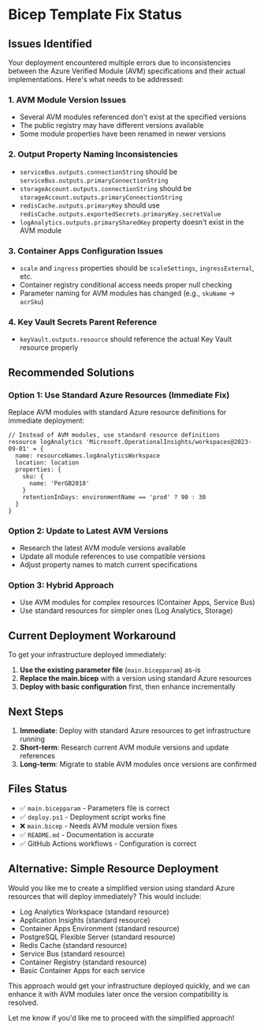 # Bicep Template Fix Status

## Issues Identified

Your deployment encountered multiple errors due to inconsistencies between the Azure Verified Module (AVM) specifications and their actual implementations. Here's what needs to be addressed:

### 1. **AVM Module Version Issues**
- Several AVM modules referenced don't exist at the specified versions
- The public registry may have different versions available
- Some module properties have been renamed in newer versions

### 2. **Output Property Naming Inconsistencies**
- `serviceBus.outputs.connectionString` should be `serviceBus.outputs.primaryConnectionString`
- `storageAccount.outputs.connectionString` should be `storageAccount.outputs.primaryConnectionString`  
- `redisCache.outputs.primaryKey` should use `redisCache.outputs.exportedSecrets.primaryKey.secretValue`
- `logAnalytics.outputs.primarySharedKey` property doesn't exist in the AVM module

### 3. **Container Apps Configuration Issues**
- `scale` and `ingress` properties should be `scaleSettings`, `ingressExternal`, etc.
- Container registry conditional access needs proper null checking
- Parameter naming for AVM modules has changed (e.g., `skuName` → `acrSku`)

### 4. **Key Vault Secrets Parent Reference**
- `keyVault.outputs.resource` should reference the actual Key Vault resource properly

## Recommended Solutions

### Option 1: Use Standard Azure Resources (Immediate Fix)
Replace AVM modules with standard Azure resource definitions for immediate deployment:

```bicep
// Instead of AVM modules, use standard resource definitions
resource logAnalytics 'Microsoft.OperationalInsights/workspaces@2023-09-01' = {
  name: resourceNames.logAnalyticsWorkspace
  location: location
  properties: {
    sku: {
      name: 'PerGB2018'
    }
    retentionInDays: environmentName == 'prod' ? 90 : 30
  }
}
```

### Option 2: Update to Latest AVM Versions
- Research the latest AVM module versions available
- Update all module references to use compatible versions
- Adjust property names to match current specifications

### Option 3: Hybrid Approach
- Use AVM modules for complex resources (Container Apps, Service Bus)
- Use standard resources for simpler ones (Log Analytics, Storage)

## Current Deployment Workaround

To get your infrastructure deployed immediately:

1. **Use the existing parameter file** (`main.bicepparam`) as-is
2. **Replace the main.bicep** with a version using standard Azure resources
3. **Deploy with basic configuration** first, then enhance incrementally

## Next Steps

1. **Immediate**: Deploy with standard Azure resources to get infrastructure running
2. **Short-term**: Research current AVM module versions and update references  
3. **Long-term**: Migrate to stable AVM modules once versions are confirmed

## Files Status

- ✅ `main.bicepparam` - Parameters file is correct
- ✅ `deploy.ps1` - Deployment script works fine
- ❌ `main.bicep` - Needs AVM module version fixes
- ✅ `README.md` - Documentation is accurate
- ✅ GitHub Actions workflows - Configuration is correct

## Alternative: Simple Resource Deployment

Would you like me to create a simplified version using standard Azure resources that will deploy immediately? This would include:

- Log Analytics Workspace (standard resource)
- Application Insights (standard resource)
- Container Apps Environment (standard resource) 
- PostgreSQL Flexible Server (standard resource)
- Redis Cache (standard resource)
- Service Bus (standard resource)
- Container Registry (standard resource)
- Basic Container Apps for each service

This approach would get your infrastructure deployed quickly, and we can enhance it with AVM modules later once the version compatibility is resolved.

Let me know if you'd like me to proceed with the simplified approach!